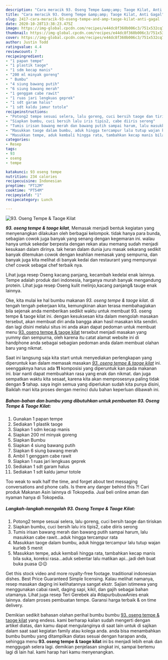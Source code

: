 ```yaml
---
description: "Cara meracik 93. Oseng Tempe &amp;amp; Taoge Kilat, Anti Gagal"
title: "Cara meracik 93. Oseng Tempe &amp;amp; Taoge Kilat, Anti Gagal"
slug: 2417-cara-meracik-93-oseng-tempe-and-amp-taoge-kilat-anti-gagal
date: 2020-10-28T13:38:23.475Z
image: https://img-global.cpcdn.com/recipes/e44dc8f360b006c3/751x532cq70/93-oseng-tempe-taoge-kilat-foto-resep-utama.jpg
thumbnail: https://img-global.cpcdn.com/recipes/e44dc8f360b006c3/751x532cq70/93-oseng-tempe-taoge-kilat-foto-resep-utama.jpg
cover: https://img-global.cpcdn.com/recipes/e44dc8f360b006c3/751x532cq70/93-oseng-tempe-taoge-kilat-foto-resep-utama.jpg
author: Justin Todd
ratingvalue: 4.4
reviewcount: 7
recipeingredient:
- "1 papan tempe"
- "1 plastik taoge"
- "1 sdm kecap manis"
- "200 ml minyak goreng"
- " Bumbu"
- "4 siung bawang putih"
- "6 siung bawang merah"
- "1 genggam cabe rawit"
- "1 ruas jari lengkuas geprek"
- "1 sdt garam halus"
- "1 sdt kaldu jamur totole"
recipeinstructions:
- "Potong2 tempe sesuai selera, lalu goreng, cuci bersih taoge dan tiriskan"
- "Siapkan bumbu, cuci bersih lalu iris tipis2, cabe diiris serong"
- "Tumis irisan bawang merah dan bawang putih sampai harum, lalu masukkan cabe rawit...aduk hingga tercampur rata"
- "Masukkan taoge dalam bumbu, aduk hingga tercampur lalu tutup wajan kurleb 5 menit"
- "Masukkan tempe, aduk kembali hingga rata, tambahkan kecap manis bila suka, koreksi rasa...aduk sebentar lalu matikan api...jadi deh buat buka puasa 😉😉"
categories:
- Resep
tags:
- 93
- oseng
- tempe

katakunci: 93 oseng tempe 
nutrition: 234 calories
recipecuisine: Indonesian
preptime: "PT12M"
cooktime: "PT54M"
recipeyield: "1"
recipecategory: Lunch

---
```



![93. Oseng Tempe &amp; Taoge Kilat](https://img-global.cpcdn.com/recipes/e44dc8f360b006c3/751x532cq70/93-oseng-tempe-taoge-kilat-foto-resep-utama.jpg)

<b><i>93. oseng tempe &amp; taoge kilat</i></b>, Memasak menjadi bentuk kegiatan yang menyenangkan dilakukan oleh berbagai kelompok. tidak hanya para bunda, sebagian cowok juga banyak yang senang dengan kegemaran ini. walau hanya untuk sekedar berpesta dengan rekan atau memang sudah menjadi kesukaan dalam dirinya. tak heran dalam dunia juru masak sekarang sedikit banyak ditemukan cowok dengan keahlian memasak yang sempurna, dan banyak juga kita melihat di banyak kedai dan restaurant yang mempunyai chef cowok sebagai chef terbaik nya.

Lihat juga resep Oseng kacang panjang, kecambah kedelai enak lainnya. Tempe adalah produk dari indonesia, harganya murah banyak mengandung protein. Lihat juga resep Oseng kulit melinjo,kacang panjang&amp; tauge enak lainnya.

Oke, kita mulai ke hal bumbu makanan <i>93. oseng tempe &amp; taoge kilat</i>. di tengah tengah pekerjaan kita, kemungkinan akan terasa membahagiakan bila sejenak anda memberikan sedikit waktu untuk membuat 93. oseng tempe &amp; taoge kilat ini. dengan kesuksesan kita dalam mengolah masakan tersebut, akan membuat diri anda bangga akan hasil masakan kita sendiri. dan lagi disini melalui situs ini anda akan dapat pedoman untuk membuat menu <u>93. oseng tempe &amp; taoge kilat</u> tersebut menjadi masakan yang yummy dan sempurna, oleh karena itu catat alamat website ini di handphone anda sebagai sebagian pedoman anda dalam membuat olahan baru yang nikmat.


Saat ini langsung saja kita start untuk menyediakan perlengkapan yang diperuntuk kan dalam memasak masakan <u><i>93. oseng tempe &amp; taoge kilat</i></u> ini. seenggaknya harus ada <b>11</b> komposisi yang diperuntuk kan pada makanan ini. biar nanti dapat membuahkan rasa yang enak dan nikmat. dan juga sempatkan waktu kita sesaat, karena kita akan memprosesnya paling tidak dengan <b>5</b> tahap. saya ingin semua yang diperlukan sudah kita punya disini, Baiklah mari kita proses dengan merinci dulu bahan keperluan dibawah ini.

<!--inarticleads1-->

##### Bahan-bahan dan bumbu yang dibutuhkan untuk pembuatan 93. Oseng Tempe &amp; Taoge Kilat:

1. Gunakan 1 papan tempe
1. Sediakan 1 plastik taoge
1. Siapkan 1 sdm kecap manis
1. Siapkan 200 ml minyak goreng
1. Siapkan  Bumbu
1. Siapkan 4 siung bawang putih
1. Siapkan 6 siung bawang merah
1. Ambil 1 genggam cabe rawit
1. Siapkan 1 ruas jari lengkuas geprek
1. Sediakan 1 sdt garam halus
1. Sediakan 1 sdt kaldu jamur totole


Too weak to walk half the time, and forget about text messaging conversations and phone calls. Is there any danger behind this ?! Cari produk Makanan Asin lainnya di Tokopedia. Jual beli online aman dan nyaman hanya di Tokopedia. 

<!--inarticleads2-->

##### Langkah-langkah mengolah 93. Oseng Tempe &amp; Taoge Kilat:

1. Potong2 tempe sesuai selera, lalu goreng, cuci bersih taoge dan tiriskan
1. Siapkan bumbu, cuci bersih lalu iris tipis2, cabe diiris serong
1. Tumis irisan bawang merah dan bawang putih sampai harum, lalu masukkan cabe rawit...aduk hingga tercampur rata
1. Masukkan taoge dalam bumbu, aduk hingga tercampur lalu tutup wajan kurleb 5 menit
1. Masukkan tempe, aduk kembali hingga rata, tambahkan kecap manis bila suka, koreksi rasa...aduk sebentar lalu matikan api...jadi deh buat buka puasa 😉😉


Get this stock video and more royalty-free footage. traditional indonesian dishes. ️Best Price Guaranteed ️Simple licensing. Kalau melihat namanya, resep masakan daging ini kelihatannya sangat ekstr. Sajian istimewa yang menggunakan cabai rawit, daging sapi, kikil, dan gajih sebagai bahan utamanya. Lihat juga resep Teri Gerebek ala #dapurbubuwAnies enak lainnya. dalam proses pembuatan tempe. Garansi harga terbaik &amp; on time delivery. 

Demikian sedikit bahasan olahan perihal bumbu bumbu <u>93. oseng tempe &amp; taoge kilat</u> yang endess. kami berharap kalian sudah mengerti dengan artikel diatas, dan kamu dapat mengulanginya di saat lain untuk di sajikan dalam saat saat kegiatan family atau kolega anda. anda bisa menambahkan bumbu bumbu yang ditampilkan diatas sesuai dengan harapan anda, sehingga menu <b>93. oseng tempe &amp; taoge kilat</b> ini bs menjadi lebih enak dan menggugah selera lagi. demikian penjelasan singkat ini, sampai bertemu lagi di lain hal. kami harap hari kamu menyenangkan.
